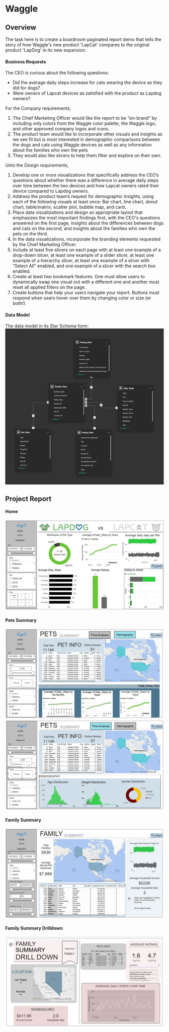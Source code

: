 # Waggle

## Overview
The task here is to create a boardroom paginated report demo that tells the story of how Waggle's new product 'LapCat' compares to the original product 'LapDog' in its new expansion.

#### Business Requests 

The CEO is curious about the following questions:

* Did the average daily steps increase for cats wearing the device as they did for dogs?
* Were owners of Lapcat devices as satisfied with the product as Lapdog owners?

For the Company requirements, 

1. The Chief Marketing Officer would like the report to be “on-brand” by including only colors from the Waggle color palette, the Waggle logo, and other approved company logos and icons.
2. The product team would like to incorporate other visuals and insights as we see fit but is most interested in demographic comparisons between the dogs and cats using Waggle devices as well as any information about the families who own the pets
3. They would also like slicers to help them filter and explore on their own.

Unto the Design requirements,

1. Develop one or more visualizations that specifically address the CEO’s questions about whether there was a difference in average daily steps over time between the two devices and how Lapcat owners rated their device compared to Lapdog owners.
2. Address the product team’s request for demographic insights, using each of the following visuals at least once: Bar chart, line chart, donut chart, table/matrix, scatter plot, bubble map, and card.
3. Place data visualizations and design an appropriate layout that emphasizes the most important findings first, with the CEO's questions answered on the first page, insights about the differences between dogs and cats on the second, and insights about the families who own the pets on the third.
4. In the data visualizations, incorporate the branding elements requested by the Chief Marketing Officer.
5. Include at least five slicers on each page with at least one example of a drop-down slicer, at least one example of a slider slicer, at least one example of a hierarchy slicer, at least one example of a slicer with “Select All” enabled, and one example of a slicer with the search box enabled.
6. Create at least two bookmark features. One must allow users to dynamically swap one visual out with a different one and another must reset all applied filters on the page.
7. Create buttons that help your users navigate your report. Buttons must respond when users hover over them by changing color or size (or both!).





#### Data Model
The data model in its Star Schema form:
![Schema](images/DataSchema.png)

## Project Report
#### Home 
![Home Page](images/Home.jpeg)

#### Pets Summary
![Pet Summary Page](images/PetSummary.jpeg)
![Demography](images/Demography.jpeg)

#### Family Summary
![Family Summary Page](images/FamilyySummary.jpeg)

#### Family Summary Drilldown
![Family DrillDown](images/FamilyDrilldownSummary.jpeg)

